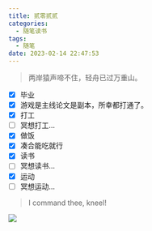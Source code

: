 ```yaml
---
title: 贰零贰贰
categories:
  - 随笔读书
tags:
  - 随笔
date: 2023-02-14 22:47:53
---
```

> 两岸猿声啼不住，轻舟已过万重山。

- [X] 毕业
- [x] 游戏是主线论文是副本，所幸都打通了。
- [X] 打工
- [ ] 冥想打工...
- [X] 做饭
- [x] 凑合能吃就行
- [X] 读书
- [ ] 冥想读书...
- [X] 运动
- [ ] 冥想运动...
> I command thee, kneel!

![](/images/eldenring.png)
